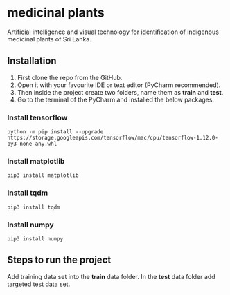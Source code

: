 # medicinal plants
 Artificial intelligence and visual technology for identification of indigenous medicinal plants of Sri Lanka.
 
 ## Installation
1. First clone the repo from the GitHub.
2. Open it with your favourite IDE or text editor (PyCharm recommended).
3. Then inside the project create two folders, name them as **train** and **test**.
4. Go to the terminal of the PyCharm and installed the below packages.

### Install tensorflow

`python -m pip install --upgrade https://storage.googleapis.com/tensorflow/mac/cpu/tensorflow-1.12.0-py3-none-any.whl`


### Install matplotlib
`pip3 install matplotlib`

### Install tqdm
`pip3 install tqdm`

### Install numpy
`pip3 install numpy`

## Steps to run the project

Add training data set into the **train** data folder. In the **test** data folder add targeted test data set.